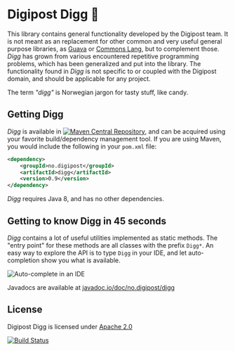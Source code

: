 Digipost Digg 🍬
===============================

This library contains general functionality developed by the Digipost team. It
is not meant as an replacement for other common and very useful general purpose libraries, as [Guava](https://github.com/google/guava)
or [Commons Lang](https://commons.apache.org/proper/commons-lang/), but to complement those. _Digg_ has grown from various encountered repetitive programming problems, which has been generalized and put into the library. The functionality found in _Digg_ is not specific to or coupled with the Digipost domain, and should be applicable for any project.

The term _"digg"_ is Norwegian jargon for tasty stuff, like candy.



## Getting Digg

_Digg_ is available in [![Maven Central Repository](https://maven-badges.herokuapp.com/maven-central/no.digipost/digg/badge.svg)](https://maven-badges.herokuapp.com/maven-central/no.digipost/digg), and can be acquired using your favorite build/dependency management tool. If you are using Maven, you would include the following in your `pom.xml` file:

```xml
<dependency>
    <groupId>no.digipost</groupId>
    <artifactId>digg</artifactId>
    <version>0.9</version>
</dependency>
```

_Digg_ requires Java 8, and has no other dependencies.





## Getting to know Digg in 45 seconds

_Digg_ contains a lot of useful utilities implemented as static methods. The "entry point" for these methods are all classes with the prefix `Digg*`. An easy way to explore the API is to type `Digg` in your IDE, and let auto-completion show you what is available.

![Auto-complete in an IDE](https://digipost.github.io/digg/img/digg-autocomplete.png)

Javadocs are available at [javadoc.io/doc/no.digipost/digg](http://www.javadoc.io/doc/no.digipost/digg)





## License

Digipost Digg is licensed under [Apache 2.0](http://www.apache.org/licenses/LICENSE-2.0.html)


[![Build Status](https://travis-ci.org/digipost/digg.svg?branch=master)](https://travis-ci.org/digipost/digg)
